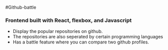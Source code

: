 #Github-battle

<h3>
Frontend built with React, flexbox, and Javascript
</h3>

<ul>
<li>Display the popular repositories on github. 
<li>The repositories are also seperated by certain programming languages
<li>Has a battle feature where you can compare two github profiles.
</ul>

